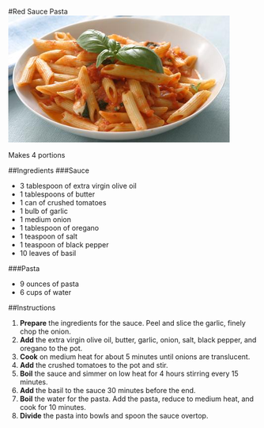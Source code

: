 #Red Sauce Pasta
![red sauce pasta](https://github.com/CarloBarraco/Recipes/raw/master/Italian/Red%20Sauce%20Pasta/red-sauce-pasta.jpg)

Makes 4 portions

##Ingredients
###Sauce
* 3 tablespoon of extra virgin olive oil
* 1 tablespoons of butter
* 1 can of crushed tomatoes
* 1 bulb of garlic
* 1 medium onion
* 1 tablespoon of oregano
* 1 teaspoon of salt
* 1 teaspoon of black pepper
* 10 leaves of basil

###Pasta
* 9 ounces of pasta
* 6 cups of water

##Instructions
1. **Prepare** the ingredients for the sauce. Peel and slice the garlic, finely chop the onion.
2. **Add** the extra virgin olive oil, butter, garlic, onion, salt, black pepper, and oregano to the pot.
3. **Cook** on medium heat for about 5 minutes until onions are translucent.
4. **Add** the crushed tomatoes to the pot and stir.
5. **Boil** the sauce and simmer on low heat for 4 hours stirring every 15 minutes.
6. **Add** the basil to the sauce 30 minutes before the end.
7. **Boil** the water for the pasta. Add the pasta, reduce to medium heat, and cook for 10 minutes.
8. **Divide** the pasta into bowls and spoon the sauce overtop.
